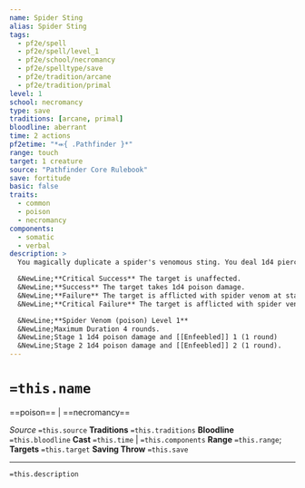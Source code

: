 ```yaml
---
name: Spider Sting
alias: Spider Sting
tags:
  - pf2e/spell
  - pf2e/spell/level_1
  - pf2e/school/necromancy
  - pf2e/spelltype/save
  - pf2e/tradition/arcane
  - pf2e/tradition/primal
level: 1
school: necromancy
type: save
traditions: [arcane, primal]
bloodline: aberrant
time: 2 actions
pf2etime: "*⬺{ .Pathfinder }*"
range: touch
target: 1 creature
source: "Pathfinder Core Rulebook"
save: fortitude
basic: false
traits:
  - common
  - poison
  - necromancy
components:
  - somatic
  - verbal
description: >
  You magically duplicate a spider's venomous sting. You deal 1d4 piercing damage to the touched creature and afflict it with spider venom. The target must attempt a Fortitude save.

  &NewLine;**Critical Success** The target is unaffected.
  &NewLine;**Success** The target takes 1d4 poison damage.
  &NewLine;**Failure** The target is afflicted with spider venom at stage 1.
  &NewLine;**Critical Failure** The target is afflicted with spider venom at stage 2.

  &NewLine;**Spider Venom (poison) Level 1**
  &NewLine;Maximum Duration 4 rounds.
  &NewLine;Stage 1 1d4 poison damage and [[Enfeebled]] 1 (1 round)
  &NewLine;Stage 2 1d4 poison damage and [[Enfeebled]] 2 (1 round).
---
```

# `=this.name`
==poison== | ==necromancy==

*Source* `=this.source`
**Traditions** `=this.traditions`
**Bloodline** `=this.bloodline`
**Cast** `=this.time` | `=this.components`
**Range** `=this.range`; **Targets** `=this.target`
**Saving Throw** `=this.save`

***
`=this.description`